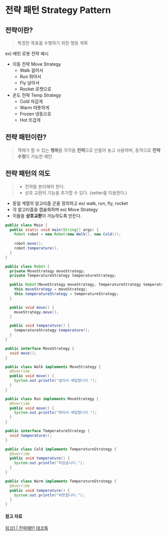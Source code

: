 # 전략 패턴 Strategy Pattern

## 전략이란?
> 특정한 목표를 수행하기 위한 행동 계획

ex) 배민 로봇 전략 예시
- 이동 전략 Move Strategy
  - Walk 걸어서
  - Run 뛰어서
  - Fly 날아서
  - Rocket 로켓으로
- 온도 전략 Temp Strategy
  - Cold 차갑게
  - Warm 따뜻하게
  - Frozen 냉동으로
  - Hot 뜨겁게

## 전략 패턴이란?
> 객체가 할 수 있는 **행위**들 각각을 **전략**으로 만들어 놓고 사용하며, 동적으로 **전략 수정**이 가능한 패턴

## 전략 패턴의 의도
> - 전략을 분리해야 한다.
> - 상호 교환의 기능을 추가할 수 있다. (setter를 이용한다.)

- 동일 계열의 알고리즘 군을 정의하고 ex) walk, run, fly, rocket
- 각 알고리즘을 캡슐화하며 ex) Move Strategy
- 이들을 **상호교환**이 가능하도록 만든다.

```java
public class Main {
  public static void main(String[] args) {
    Robot robot = new Robot(new Walk(), new Cold());
    
    robot.move();
    robot.temperature();
  }
}

public class Robot {
  private MoveStrategy moveStrategy;
  private TemperatureStrategy temperatureStrategy;

  public Robot(MoveStrategy moveStrategy, TemperatureStrategy temperatureStrategy) {
    this.moveStrategy = moveStrategy;
    this.temperatureStrategy = temperatureStrategy;
  }

  public void move() {
    moveStrategy.move();
  }

  public void temperature() {
    temperatureStrategy.temperature();
  }
}

public interface MoveStrategy {
  void move();
}

public class Walk implements MoveStrategy {
  @Override
  public void move() {
    System.out.println("걸어서 배달합니다.");
  }
}

public class Run implements MoveStrategy {
  @Override
  public void move() {
    System.out.println("뛰어서 배달합니다.");
  }
}

public interface TemperatureStrategy {
  void temperature();
}

public class Cold implements TemperatureStrategy {
  @Override
  public void temperature() {
    System.out.println("차갑습니다.");
  }
}

public class Warm implements TemperatureStrategy {
  @Override
  public void temperature() {
    System.out.println("따뜻합니다.");
  }
}
```

#### 참고 자료

[링크1 | 전략패턴 테코톡](https://www.youtube.com/watch?v=vNsZXC3VgUA)